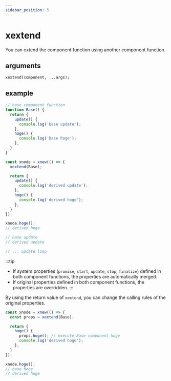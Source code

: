 ```yaml
---
sidebar_position: 5
---
```


# xextend
You can extend the component function using another component function.
## arguments
```
xextend(component, ...args);
```
## example

```js
// base component function
function Base() {
  return {
    update() {
      console.log('base update');
    },
    hoge() {
      console.log('base hoge');
    },
  }
}
```
```js
const xnode = xnew(() => {
  xextend(Base);

  return {
    update() {
      console.log('derived update');
    },
    hoge() {
      console.log('derived hoge');
    },
  }
});

xnode.hoge();
// derived hoge

// base update
// derived update

// ... update loop

```
:::tip

- If system properties (`promise`, `start`, `update`, `stop`, `finalize`) defined in both component functions,
  the properties are automatically merged.
- If original properties defined in both component functions,
  the properties are overridden.
:::

By using the return value of `xextend`, you can change the calling rules of the original properties.

```js
const xnode = xnew(() => {
  const props = xextend(Base);

  return {
    hoge() {
      props.hoge(); // execute Base component hoge
      console.log('derived hoge');
    },
  }
});

xnode.hoge();
// base hoge
// derived hoge

```
